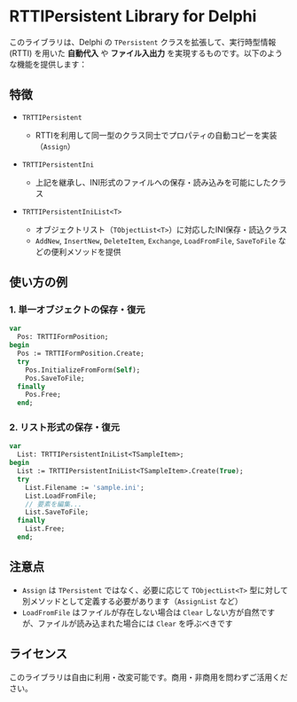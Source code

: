 # RTTIPersistent Library for Delphi

このライブラリは、Delphi の `TPersistent` クラスを拡張して、実行時型情報 (RTTI) を用いた **自動代入** や **ファイル入出力** を実現するものです。以下のような機能を提供します：

## 特徴

- `TRTTIPersistent`
  - RTTIを利用して同一型のクラス同士でプロパティの自動コピーを実装（`Assign`）

- `TRTTIPersistentIni`
  - 上記を継承し、INI形式のファイルへの保存・読み込みを可能にしたクラス

- `TRTTIPersistentIniList<T>`
  - オブジェクトリスト（`TObjectList<T>`）に対応したINI保存・読込クラス
  - `AddNew`, `InsertNew`, `DeleteItem`, `Exchange`, `LoadFromFile`, `SaveToFile` などの便利メソッドを提供

## 使い方の例

### 1. 単一オブジェクトの保存・復元

```pascal
var
  Pos: TRTTIFormPosition;
begin
  Pos := TRTTIFormPosition.Create;
  try
    Pos.InitializeFromForm(Self);
    Pos.SaveToFile;
  finally
    Pos.Free;
  end;
```

### 2. リスト形式の保存・復元

```pascal
var
  List: TRTTIPersistentIniList<TSampleItem>;
begin
  List := TRTTIPersistentIniList<TSampleItem>.Create(True);
  try
    List.Filename := 'sample.ini';
    List.LoadFromFile;
    // 要素を編集...
    List.SaveToFile;
  finally
    List.Free;
  end;
```

## 注意点

- `Assign` は `TPersistent` ではなく、必要に応じて `TObjectList<T>` 型に対して別メソッドとして定義する必要があります（`AssignList` など）
- `LoadFromFile` はファイルが存在しない場合は `Clear` しない方が自然ですが、ファイルが読み込まれた場合には `Clear` を呼ぶべきです


## ライセンス

このライブラリは自由に利用・改変可能です。商用・非商用を問わずご活用ください。
